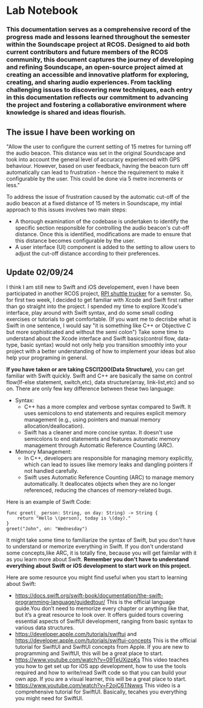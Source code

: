 # Lab Notebook
### This documentation serves as a comprehensive record of the progress made and lessons learned throughout the semester within the Soundscape project at RCOS. Designed to aid both current contributors and future members of the RCOS community, this document captures the journey of developing and refining Soundscape, an open-source project aimed at creating an accessible and innovative platform for exploring, creating, and sharing audio experiences. From tackling challenging issues to discovering new techniques, each entry in this documentation reflects our commitment to advancing the project and fostering a collaborative environment where knowledge is shared and ideas flourish.

## The issue I have been working on
"Allow the user to configure the current setting of 15 metres for turning off the audio beacon. This distance was set in the original Soundscape and took into account the general level of accuracy experienced with GPS behaviour. However, based on user feedback, having the beacon turn off automatically can lead to frustration - hence the requirement to make it configurable by the user. This could be done via 5 metre increments or less."

To address the issue of frustration caused by the automatic cut-off of the audio beacon at a fixed distance of 15 meters in Soundscape, my intial approach to this issues involves two main steps:

* A thorough examination of the codebase is undertaken to identify the specific section responsible for controlling the audio beacon's cut-off distance. Once this is identified, modifications are made to ensure that this distance becomes configurable by the user.
* A user interface (UI) component is added to the setting  to allow users to adjust the cut-off distance according to their preferences. 

## Update 02/09/24
I think I am still new to Swift and iOS developement, even I have been participated in another RCOS project, [RPI shuttle trucker](https://github.com/wtg/Shuttle-Tracker-SwiftUI) for a semster. So, for first two week, I decided to get familiar with Xcode and Swift first rather than go straight into the project. I spended my time to explore Xcode's interface, play around with Swift syntax, and do some small coding exercises or tutorials to get comfortable. (If you want me to decrisbe what is Swift in one sentence, I would say "it is something like C++ or Objective C but more sophisticated and without the semi colon") Take some time to understand about the Xcode interface and Swift basics(control flow, data-type, basic syntax) would not only help you transition smoothly into your project with a better understanding of how to implement your ideas but also help your programing in general.

**If you have taken or are taking CSCI1200(Data Structure)**, you can get familiar with Swift quickly. Swift and C++ are basically the same on control flow(If-else statement, switch,etc), data structure(array, link-list,etc) and so on. There are only few key difference between these two language:
* Syntax:
  * C++ has a more complex and verbose syntax compared to Swift. It uses semicolons to end statements and requires explicit memory management (e.g., using pointers and manual memory allocation/deallocation).
  * Swift has a cleaner and more concise syntax. It doesn't use semicolons to end statements and features automatic memory management through Automatic Reference Counting (ARC).
* Memory Management:
  * In C++, developers are responsible for managing memory explicitly, which can lead to issues like memory leaks and dangling pointers if not handled carefully.
  * Swift uses Automatic Reference Counting (ARC) to manage memory automatically. It deallocates objects when they are no longer referenced, reducing the chances of memory-related bugs.

Here is an example of Swift Code:
``` strings
func greet(_ person: String, on day: String) -> String {
    return "Hello \(person), today is \(day)."
}
greet("John", on: "Wednesday")
```

It might take some time to familiarize the syntax of Swift, but you don't have to understand or memorize everything in Swift. If you don't understand some concepts,like ARC, it is totally fine, because you will get faimilar with it as you learn more about Swift. **Remember you don't have to understand everything about Swift or iOS development to start work on this project.**


Here are some resource you might find useful when you start to learning about Swift:
* https://docs.swift.org/swift-book/documentation/the-swift-programming-language/guidedtour/
This is the official language guide.You don’t need to memorize every chapter or anything like that, but it’s a great resource to look over. It offers guided tours covering essential aspects of SwiftUI development, ranging from basic syntax to various data structures.
* https://developer.apple.com/tutorials/swiftui and https://developer.apple.com/tutorials/swiftui-concepts This is the official tutorial for SwiftUI and SwiftUI concepts from Apple. If you are new to programming and SwiftUI, this will be a great place to start.
* https://www.youtube.com/watch?v=09TeUXjzpKs This video teaches you how to get set up for iOS app development, how to use the tools required and how to write/read Swift code so that you can build your own app. If you are a visual learner, this will be a great place to start.
* https://www.youtube.com/watch?v=F2ojC6TNwws This video is a comprehensive tutorial for SwiftUI. Basically, tecahes you everything you might need for SwiftUI.
